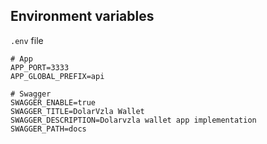 ## Environment variables

`.env` file

```env
# App
APP_PORT=3333
APP_GLOBAL_PREFIX=api

# Swagger
SWAGGER_ENABLE=true
SWAGGER_TITLE=DolarVzla Wallet
SWAGGER_DESCRIPTION=Dolarvzla wallet app implementation
SWAGGER_PATH=docs
```
